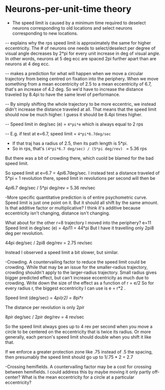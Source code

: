 Neurons-per-unit-time theory
==============

- The speed limit is caused by a minimum time required to deselect neurons corresponding to old locations and select neurons corresponding to new locations.

-- explains why the rps speed limit is approximately the same for higher eccentricity. The # of neurons one needs to select/deselect per degree of visual angle decreases by 2*pi for every unit increase in deg of visual angle. In other words, neurons at 5 deg ecc are spaced 2pi further apart than are neurons at 4 deg ecc. 

-- makes a prediction for what will happen when we move a circular trajectory from being centred on fixation into the periphery. When we move something from a mean eccentricity of 2.5 to a mean eccentricity of 6.7, that's an increase of 4.2 deg. So we'd have to increase the distance traveled by 8.4pi to have the same level of performance.

-- By simply shifting the whole trajectory to be more eccentric, we instead didn't increase the distance traveled at all. That means that the speed limit should now be much higher. I guess it should be 8.4pi times higher.

-- Speed limit in deg/sec (e) = `4*pi*e`   which is always equal to 2 rps

-- E.g. if test at e=6.7, speed limit = `4*pi*6.7deg/sec`
 - If that traj has a radius of 2.5, then its path length is 5*pi.
 - So in rps, that's `(4*pi*6.7 deg/sec) / (5*pi deg/rev) ` = 5.36 rps
 
 But there was a bit of crowding there, which cuold be blamed for the bad speed limit.

So speed limit at e=6.7 = 4*pi*6.7deg/sec.   I instead test a distance traveled of 5*pi = 1 revolution there, speed limit in revolutions per second will then be 

4*pi*6.7 deg/sec  /   5*pi deg/rev  = 5.36 rev/sec

-More specific quantitative prediction is of entire psychometric curve. Speed limit is just one point on it. But it should all shift by the same amount. Is that additive factor or multiplicative? I think it's additive because eccentricity isn't changing, distance isn't changing.

What about for the other r=8 trajectory I moved into the periphery? 
e=11
Speed limit in deg/sec (e) = 4*pi*11 = 44*pi
But I have it travelling only 2pi8 deg per revolution.

44pi deg/sec / 2pi8 deg/rev = 2.75 rev/sec

Instead I observed a speed limit a bit slower, but similar.

-Crowding. A countervailing factor to reduce the speed limit could be crowding. While that may be an issue for the smaller-radius trajectory, crowding shouldn't apply to the larger-radius trajectory.  Small radius gives bigger predicted effect, but can't increase eccentricity as much due to crowding. Write down the size of the effect as a function of r = e/2   So for every radius r, the biggest eccentricity I can use is e = r*2 .

Speed limit (deg/sec) = 4*pi*(r*2) = 8*pi*r

The distance per revolution is only 2*pi*r

8*pi*r deg/sec   /    2*pi*r deg/rev   = 4 rev/sec

So the speed limit always goes up to 4 rev per second when you move a circle to be centered on the eccentricity that is twice its radius. Or more generally, each person's speed limit should double when you shift it like that.

If we enforce a greater protection zone like .75 instead of .5 the spacing, then presumably the speed limit should go up to 1/.75 * 2 = 2.7 


-Crossing hemifields. A countervailing factor may be a cost for crossing between hemifields. I could address this by maybe moving it only partly off-center? What is the mean eccentricity for a circle at a particular eccentricity?


